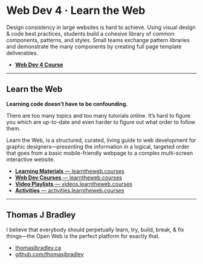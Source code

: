 # Web Dev 4 · Learn the Web

Design consistency in large websites is hard to achieve. Using visual 
design & code best practices, students build a cohesive library of 
common components, patterns, and styles. Small teams exchange pattern 
libraries and demonstrate the many components by creating full page 
template deliverables.

- [**Web Dev 4 Course**](https://learntheweb.courses/courses/web-dev-4/)

---

## Learn the Web

**Learning code doesn’t have to be confounding.**

There are too many topics and too many tutorials online. It’s hard to figure 
you which are up-to-date and even harder to figure out what order to 
follow them.

Learn the Web, is a structured, curated, living guide to web development for graphic 
designers—presenting the information in a logical, targeted order that 
goes from a basic mobile-friendly webpage to a complex multi-screen 
interactive website.

- [**Learning Materials** — learntheweb.courses](https://learntheweb.courses/topics/)
- [**Web Dev Courses** — learntheweb.courses](https://learntheweb.courses/courses/)
- [**Video Playlists** — videos.learntheweb.courses](https://videos.learntheweb.courses/)
- [**Activities** — activities.learntheweb.courses](https://learntheweb.courses/activities/)

---

## Thomas J Bradley

I believe that everybody should perpetually learn, try, build, break, 
& fix things—the Open Web is the perfect platform for exactly that.

- [thomasjbradley.ca](https://thomasjbradley.ca/)
- [github.com/thomasjbradley](https://github.com/thomasjbradley)
